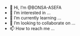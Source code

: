 - 👋 Hi, I’m @BONSA-ASEFA
- 👀 I’m interested in ...
- 🌱 I’m currently learning ...
- 💞️ I’m looking to collaborate on ...
- 📫 How to reach me ...

<!---
BONSA-ASEFA/BONSA-ASEFA is a ✨ special ✨ repository because its `README.md` (this file) appears on your GitHub profile.
You can click the Preview link to take a look at your changes.
--->
